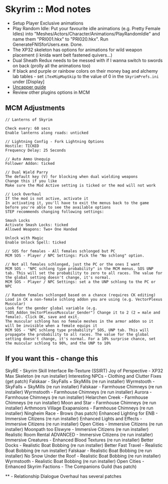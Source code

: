 # Skyrim :: Mod notes

- Setup Player Exclusive animations
- Play Random Idle: Put your favourite idle animations (e.g. Pretty Female Idles) into "Meshes/Actors/Character/Animations/PlayRandomIdle" and name them "PRI001.hkx" to "PRI020.hkx". Run GenerateFNISforUsers.exe. Done.
- The XP32 skeleton has options for animations for wild weapon placement (i knida want belt fastened quivers...)
- Dual Sheath Redux needs to be messed with if I wanna switch to swords on back (prolly all the animations too)
- If black and purple or rainbow colors on their money bag and alchemy lab tables - set `iTexMipMapSkip` to the value of 0 in the `SkyrimPrefs.ini` under [Display]
- [Uncapper guide](http://wiki.step-project.com/Guide:Skyrim_-Community-_Uncapper)
- Review other plugins options in MCM

## MCM Adjustments

    // Lanterns of Skyrim

    Check every: 60 secs
    Enable lanterns along roads: unticked

    // Lightning Config - Fork Lightning Options
    Hostile: TICKED
    Frequency Delay: 25 Seconds

    // Auto Ammo Unequip
    Follower Addon: ticked

    // Dual Wield Parry
    The default key (V) for blocking when dual wielding weapons
    Change this if you like
    Make sure the Mod Active setting is ticked or the mod will not work

    // Lock Overhaul
    If the mod is not active, activate it
    In activating it, you'll have to exit the menus back to the game before you're able to see the available options
    STEP recommends changing following settings:

    Smash Locks
    Activate Smash Locks: ticked
    Allowed Weapons: Two+ One Handed

    Unlock with Magic
    Enable Unlock Spell: ticked

    // SOS for females - All females schlonged but PC
    MCM SOS - Player / NPC Settings: Pick the "No schlong" option.

    // Not all females schlonged, just the PC or the ones I want
    MCM SOS - "NPC schlong type probability" in the MCM menus, SOS UNP tab. This will set the probability to zero to all races. The value for the global setting doesn't change, it's normal.
    MCM SOS - Player / NPC Settings: set a the UNP schlong to the PC or NPC

    // Random females schlonged based on a chance (requires CK editing)
    Load in CK a non-female schlong addon you are using (e.g. VectorPlexus Muscular)
    Look for the gender global variable (e.g. "SOS_Addon_VectorPlexusMuscular_Gender") Change it to 2 (2 = male and female). Click OK, save and exit.
    The muscular schlong has no female meshes in the armor addon so it will be invisible when a female equips it
    MCM SOS - "NPC schlong type probability" SOS, UNP tab. This will propagate the probability to all races. The value for the global setting doesn't change, it's normal. For a 10% surprise chance, set the muscular schlong to 90%, and the UNP to 10%

## If you want this - change this

SkyRE - Skyrim Skill Interface Re-Texture (SSIRT)
Joy of Perspective - XP32 Max Skeleton (re run installer)
Interesting NPCs - Clothing and Clutter Fixes (get patch)
Falskaar - SkyFalls + SkyMills (re run installer)
Wyrmstooth - SkyFalls + SkyMills (re run installer)
Falskaar - Farmhouse Chimneys (re run installer)
Wyrmstooth - Farmhouse Chimneys (re run installer)
Aurora - Farmhouse Chimneys (re run installer)
Helarchen Creek - Farmhouse Chimneys (re run installer)
Moon and Star - Farmhouse Chimneys (re run installer)
Arthmoors Village Exapansions - Farmhouse Chimneys (re run installer)
Ningheim Race - Brows (has patch)
Enhanced Lighting for ENB - Immersive Citizens (re run installer)
Enhanced Lights and Effects - Immersive Citizens (re run installer)
Open Cities - Immersive Citizens (re run installer)
Moonpath too Elswyre - Immersive Citizens (re run installer)
Realistic Room Rental ADVANCED - Immersive Citizens (re run installer)
Immersive Creatures - Enhanced Blood Textures (re run installer)
Better Docks - Realistic Boat Bobbing (re run installer)
Better Fast Travel - Realistic Boat Bobbing (re run installer)
Falskaar - Realistic Boat Bobbing (re run installer)
No Snow Under the Roof - Realistic Boat Bobbing (re run installer)
Wyrmstooth - Realistic Boat Bobbing (re run installer)
Open Cities - Enhanced Skyrim Factions - The Companions Guild (has patch)

** - Relationship Dialogue Overhaul has several patches
